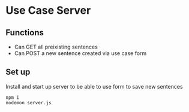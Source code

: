 # Use Case Server

## Functions
- Can GET all preixisting sentences
- Can POST a new sentence created via use case form

## Set up
Install and start up server to be able to use form to save new sentences
```
npm i
nodemon server.js
```